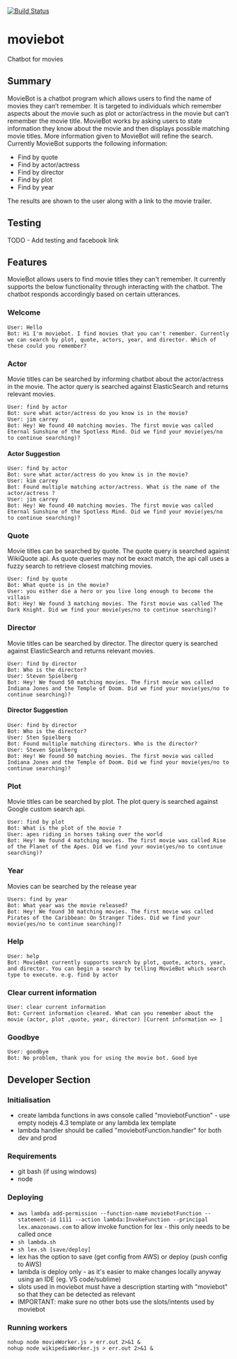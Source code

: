 [![Build Status](https://travis-ci.org/WesleyYep/moviebot.svg?branch=master)](https://travis-ci.org/WesleyYep/moviebot)  
  
# moviebot
Chatbot for movies

## Summary
MovieBot is a chatbot program which allows users to find the name of movies they can’t remember. It is targeted to individuals which remember aspects about the movie such as plot or actor/actress in the movie but can’t remember the movie title. MovieBot works by asking users to state information they know about the movie and then displays possible matching movie titles. More information given to MovieBot will refine the search.  
Currently MovieBot supports the following information:  
* Find by quote  
* Find by actor/actress  
* Find by director  
* Find by plot  
* Find by year  

The results are shown to the user along with a link to the movie trailer.  

## Testing  
TODO - Add testing and facebook link  

## Features  
MovieBot allows users to find movie titles they can't remember. It currently supports the below functionality through interacting with the chatbot. The chatbot responds accordingly based on certain utterances.  

### Welcome  
```
User: Hello
Bot: Hi I'm moviebot. I find movies that you can't remember. Currently we can search by plot, quote, actors, year, and director. Which of these could you remember?
```

### Actor  
Movie titles can be searched by informing chatbot about the actor/actress in the movie. The actor query is searched against ElasticSearch and returns relevant movies.  

```
User: find by actor
Bot: sure what actor/actress do you know is in the movie?
User: jim carrey
Bot: Hey! We found 40 matching movies. The first movie was called Eternal Sunshine of the Spotless Mind. Did we find your movie(yes/no to continue searching)?
```

#### Actor Suggestion  
```
User: find by actor
Bot: sure what actor/actress do you know is in the movie?
User: kim carrey
Bot: Found multiple matching actor/actress. What is the name of the actor/actress ?
User: jim carrey
Bot: Hey! We found 40 matching movies. The first movie was called Eternal Sunshine of the Spotless Mind. Did we find your movie(yes/no to continue searching)?
```

### Quote  
Movie titles can be searched by quote. The quote query is searched against WikiQuote api. As quote queries may not be exact match, the api call uses a fuzzy search to retrieve closest matching movies.

```
User: find by quote
Bot: What quote is in the movie?
User: you either die a hero or you live long enough to become the villain
Bot: Hey! We found 3 matching movies. The first movie was called The Dark Knight. Did we find your movie(yes/no to continue searching)?
```

### Director  
Movie titles can be searched by director. The director query is searched against ElasticSearch and returns relevant movies.

```
User: find by director
Bot: Who is the director?
User: Steven Spielberg
Bot: Hey! We found 50 matching movies. The first movie was called Indiana Jones and the Temple of Doom. Did we find your movie(yes/no to continue searching)?
```

#### Director Suggestion
```
User: find by director
Bot: Who is the director?
User: Sten Spielberg
Bot: Found multiple matching directors. Who is the director?
User: Steven Spielberg
Bot: Hey! We found 50 matching movies. The first movie was called Indiana Jones and the Temple of Doom. Did we find your movie(yes/no to continue searching)?
```

### Plot  
Movie titles can be searched by plot. The plot query is searched against Google custom search api.  

```
User: find by plot
Bot: What is the plot of the movie ?
User: apes riding in horses taking over the world
Bot: Hey! We found 4 matching movies. The first movie was called Rise of the Planet of the Apes. Did we find your movie(yes/no to continue searching)?
```

### Year
Movies can be searched by the release year

```
Users: find by year
Bot: What year was the movie released?
Bot: Hey! We found 30 matching movies. The first movie was called Pirates of the Caribbean: On Stranger Tides. Did we find your movie(yes/no to continue searching)?
```

### Help  
```
User: help
Bot: MovieBot currently supports search by plot, quote, actors, year, and director. You can begin a search by telling MovieBot which search type to execute. e.g. find by actor
```

### Clear current information
```
User: clear current information
Bot: Current information cleared. What can you remember about the movie (actor, plot ,quote, year, director) [Current information => ]
```

### Goodbye  
```
User: goodbye
Bot: No problem, thank you for using the movie bot. Good bye
```

## Developer Section
### Initialisation

- create lambda functions in aws console called "moviebotFunction" - use empty nodejs 4.3 template or any lambda lex template
- lambda handler should be called "moviebotFunction.handler" for both dev and prod

### Requirements
- git bash (if using windows)
- node

### Deploying
- `aws lambda add-permission --function-name moviebotFunction --statement-id 1111 --action lambda:InvokeFunction --principal lex.amazonaws.com` to allow invoke function for lex - this only needs to be called once
- `sh lambda.sh`
- `sh lex.sh [save/deploy]`
- lex has the option to save (get config from AWS) or deploy (push config to AWS)
- lambda is deploy only - as it's easier to make changes locally anyway using an IDE (eg. VS code/sublime)
- slots used in moviebot must have a description starting with "moviebot" so that they can be detected as relevant
- IMPORTANT: make sure no other bots use the slots/intents used by moviebot

### Running workers
`nohup node movieWorker.js > err.out 2>&1 &`  
`nohup node wikipediaWorker.js > err.out 2>&1 &`

